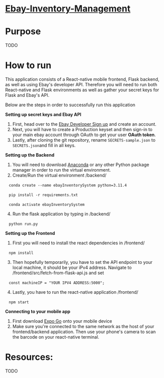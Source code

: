 
# [Ebay-Inventory-Management](https://github.com/PickolZi/Ebay-Inventory-Management#ebay-inventory-management)
# Purpose
TODO
# How to run
This application consists of a React-native mobile frontend, Flask backend, as well as using Ebay's developer API. Therefore you will need to run both React-native and Flask environments as well as gather your secret keys for Flask and Ebay's API.

Below are the steps in order to successfully run this application

**Setting up secret keys and Ebay API**
1. First, head over to the [Ebay Developer Sign up](https://developer.ebay.com/signin?tab=register) and create an account.
2. Next, you will have to create a Production keyset and then sign-in to your main ebay account through OAuth to get your user **OAuth token**.
3. Lastly, after cloning the git repository, rename `SECRETS-sample.json` to `SECRETS.json`and fill in all keys.

**Setting up the Backend**
 1. You will need to download [Anaconda](https://www.anaconda.com/download/) or any other Python package manager in order to run the virtual environment.
 2. Create/Run the virtual environment /backend/

&nbsp;&nbsp;&nbsp;`conda create --name ebayInventorySystem python=3.11.4`

&nbsp;&nbsp;&nbsp;`pip install -r requirements.txt`

&nbsp;&nbsp;&nbsp;`conda activate ebayInventorySystem`

 4. Run the flask application by typing in  /backend/

&nbsp;&nbsp;&nbsp;`python run.py`

**Setting up the Frontend**
1. First you will need to install the react dependencies in /frontend/

&nbsp;&nbsp;&nbsp;`npm install`

3. Then hopefully temporarily, you have to set the API endpoint to your local machine, it should be your iPv4 address. Navigate to /frontend/src/fetch-from-flask-api.js and set 

&nbsp;&nbsp;&nbsp;`const machineIP = "YOUR IPV4 ADDRESS:5000";`

4. Lastly, you have to run the react-native application /frontend/

&nbsp;&nbsp;&nbsp;`npm start`

**Connecting to your mobile app**
1. First download [Expo Go](https://expo.dev/client) onto your mobile device
2. Make sure you're connected to the same network as the host of your frontend/backend application. Then use your phone's camera to scan the barcode on your react-native terminal. 

# Resources:
TODO
